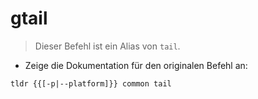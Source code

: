 # gtail

> Dieser Befehl ist ein Alias von `tail`.

- Zeige die Dokumentation für den originalen Befehl an:

`tldr {{[-p|--platform]}} common tail`
